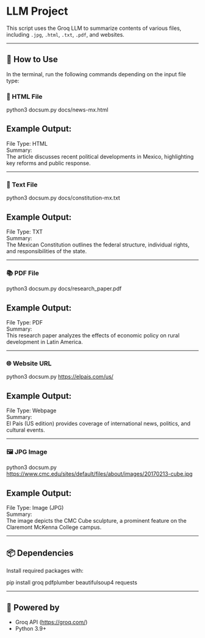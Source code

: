 # LLM Project

This script uses the Groq LLM to summarize contents of various files, including `.jpg`, `.html`, `.txt`, `.pdf`, and websites.

---

## 🔧 How to Use

In the terminal, run the following commands depending on the input file type:

### 📄 HTML File

python3 docsum.py docs/news-mx.html

Example Output:
---------------
File Type: HTML  
Summary:  
The article discusses recent political developments in Mexico, highlighting key reforms and public response.

---

### 📝 Text File

python3 docsum.py docs/constitution-mx.txt

Example Output:
---------------
File Type: TXT  
Summary:  
The Mexican Constitution outlines the federal structure, individual rights, and responsibilities of the state.

---

### 📚 PDF File

python3 docsum.py docs/research_paper.pdf

Example Output:
---------------
File Type: PDF  
Summary:  
This research paper analyzes the effects of economic policy on rural development in Latin America.

---

### 🌐 Website URL

python3 docsum.py https://elpais.com/us/

Example Output:
---------------
File Type: Webpage  
Summary:  
El País (US edition) provides coverage of international news, politics, and cultural events.

---

### 🖼️ JPG Image

python3 docsum.py https://www.cmc.edu/sites/default/files/about/images/20170213-cube.jpg

Example Output:
---------------
File Type: Image (JPG)  
Summary:  
The image depicts the CMC Cube sculpture, a prominent feature on the Claremont McKenna College campus.

---

## 📦 Dependencies

Install required packages with:

pip install groq pdfplumber beautifulsoup4 requests

---

## 🧠 Powered by

- Groq API (https://groq.com/)
- Python 3.9+
